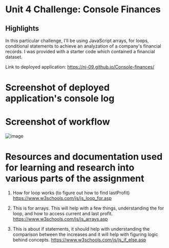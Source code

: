 # Unit 4 Challenge: Console Finances
 
## Highlights

In this particular challenge, I'll be using JavaScript arrays, for loops, conditional statements to achieve an analyzation of a company's financial records.
I was provided with a starter code which contained a financial dataset.

Link to deployed application: https://nj-09.github.io/Console-finances/

# Screenshot of deployed application's console log

# Screenshot of workflow
![image](https://user-images.githubusercontent.com/119903128/223392753-7efd5b9d-511a-4045-8b93-278658b8a349.png)

# Resources and documentation used for learning and research into various parts of the assignment

1. How for loop works (to figure out how to find lastProfit)
https://www.w3schools.com/js/js_loop_for.asp

2. This is for arrays. This will help with a few things, understanding the for loop, and how to access current and last profit.
https://www.w3schools.com/js/js_arrays.asp

3. This is about if statements, it should help with understanding the comparison between the increases and it will help with figuring logic behind concepts.
https://www.w3schools.com/js/js_if_else.asp
